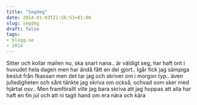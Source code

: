 ```yaml
---
title: "Segdeg"
date: 2014-01-03T21:56:53+01:00
slug: segdeg
draft: false
tags:
- blogg.se
- 2014
---
```

Sitter och kollar mailen nu, ska snart nana.. är väldigt seg, har haft ont i huvudet hela dagen men har ändå fått en del gjort.. Igår fick jag sämpiga beslut från fkassan men det tar jag och skriver om i morgon typ.. även julledigheten och sånt tänkte jag skriva om också, ochvad som sker med hjärtat osv.. Men framförallt ville jag bara skriva att jag hoppas att alla har haft en fin jul och att ni tagit hand om era nära och kära